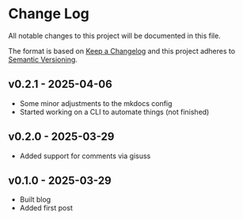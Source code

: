 # Change Log

All notable changes to this project will be documented in this file.

The format is based on [Keep a Changelog](http://keepachangelog.com/)
and this project adheres to [Semantic Versioning](http://semver.org/).

## v0.2.1 - 2025-04-06
- Some minor adjustments to the mkdocs config
- Started working on a CLI to automate things (not finished)

## v0.2.0 - 2025-03-29
- Added support for comments via gisuss

## v0.1.0 - 2025-03-29
- Built blog
- Added first post
